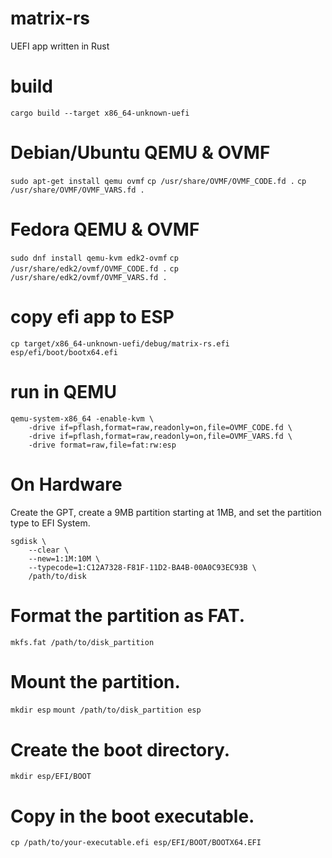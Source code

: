 # matrix-rs
UEFI app written in Rust

# build
`cargo build --target x86_64-unknown-uefi`

# Debian/Ubuntu QEMU & OVMF
`sudo apt-get install qemu ovmf`
`cp /usr/share/OVMF/OVMF_CODE.fd .`
`cp /usr/share/OVMF/OVMF_VARS.fd .`

# Fedora QEMU & OVMF
`sudo dnf install qemu-kvm edk2-ovmf`
`cp /usr/share/edk2/ovmf/OVMF_CODE.fd .`
`cp /usr/share/edk2/ovmf/OVMF_VARS.fd .`

# copy efi app to ESP
`cp target/x86_64-unknown-uefi/debug/matrix-rs.efi esp/efi/boot/bootx64.efi`

# run in QEMU
```
qemu-system-x86_64 -enable-kvm \
    -drive if=pflash,format=raw,readonly=on,file=OVMF_CODE.fd \
    -drive if=pflash,format=raw,readonly=on,file=OVMF_VARS.fd \
    -drive format=raw,file=fat:rw:esp
```

# On Hardware
Create the GPT, create a 9MB partition starting at 1MB, and set the
partition type to EFI System.
```
sgdisk \
    --clear \
    --new=1:1M:10M \
    --typecode=1:C12A7328-F81F-11D2-BA4B-00A0C93EC93B \
    /path/to/disk
```

# Format the partition as FAT.
`mkfs.fat /path/to/disk_partition`

# Mount the partition.
`mkdir esp`
`mount /path/to/disk_partition esp`

# Create the boot directory.
`mkdir esp/EFI/BOOT`

# Copy in the boot executable.
`cp /path/to/your-executable.efi esp/EFI/BOOT/BOOTX64.EFI`
